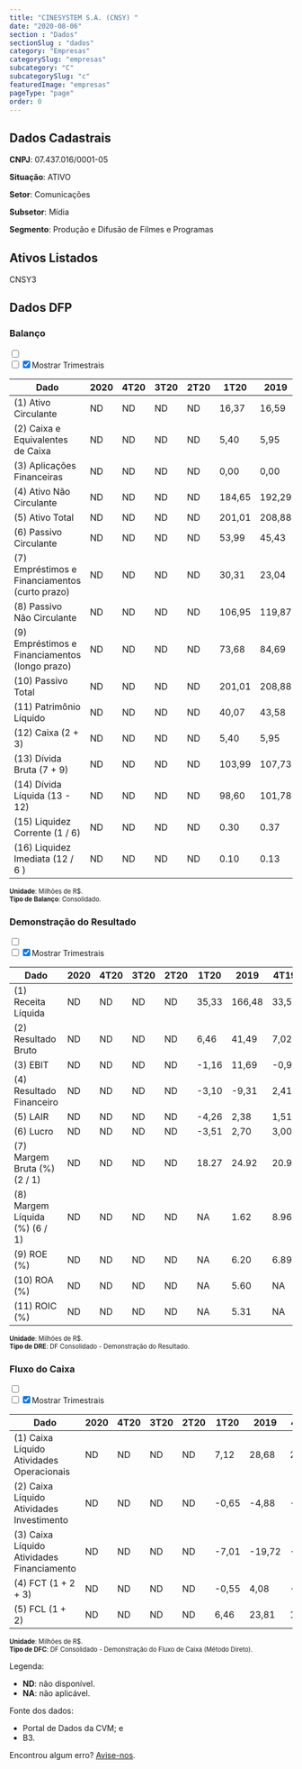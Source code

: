 ```yaml
---  
title: "CINESYSTEM S.A. (CNSY) "  
date: "2020-08-06"  
section : "Dados"  
sectionSlug : "dados"  
category: "Empresas"  
categorySlug: "empresas"  
subcategory: "C"  
subcategorySlug: "c"  
featuredImage: "empresas"  
pageType: "page"  
order: 0  
---
```



## Dados Cadastrais


**CNPJ**: 07.437.016/0001-05

**Situação**: ATIVO

**Setor**: Comunicações

**Subsetor**: Mídia

**Segmento**: Produção e Difusão de Filmes e Programas


## Ativos Listados


CNSY3 


## Dados DFP

### Balanço
  
<input type='checkbox' class='toggleCommand' id='toggleBalanco' name='toggleBalanco'>  
<div class='filter-group-balanco'>  
<div class='check_button_balanco'>  
<label for='toggleBalanco'>  
<input type='checkbox' data-filter-col='trimBalanco'><input type='checkbox' data-filter-col='trimBalanco' checked><span>Mostrar Trimestrais</span>  
</label>  
</div>  
</div>  
<div class='overflow balancoTableWrapper'>  
<table class='balancoTable'>  
<thead>  
<tr>  
<th class='dataHeader fixedLeftColumn'>Dado</th>  
<th>2020</th>  
<th class='trimHeader' data-col='trimBalanco'>4T20</th>  
<th class='trimHeader' data-col='trimBalanco'>3T20</th>  
<th class='trimHeader' data-col='trimBalanco'>2T20</th>  
<th class='trimHeader' data-col='trimBalanco'>1T20</th>  
<th>2019</th>  
<th class='trimHeader' data-col='trimBalanco'>4T19</th>  
<th class='trimHeader' data-col='trimBalanco'>3T19</th>  
<th class='trimHeader' data-col='trimBalanco'>2T19</th>  
<th class='trimHeader' data-col='trimBalanco'>1T19</th>  
<th>2018</th>  
<th class='trimHeader' data-col='trimBalanco'>4T18</th>  
<th class='trimHeader' data-col='trimBalanco'>3T18</th>  
<th class='trimHeader' data-col='trimBalanco'>2T18</th>  
<th class='trimHeader' data-col='trimBalanco'>1T18</th>  
<th>2017</th>  
<th class='trimHeader' data-col='trimBalanco'>4T17</th>  
<th class='trimHeader' data-col='trimBalanco'>3T17</th>  
<th class='trimHeader' data-col='trimBalanco'>2T17</th>  
<th class='trimHeader' data-col='trimBalanco'>1T17</th>  
<th>2016</th>  
<th class='trimHeader' data-col='trimBalanco'>4T16</th>  
<th class='trimHeader' data-col='trimBalanco'>3T16</th>  
<th class='trimHeader' data-col='trimBalanco'>2T16</th>  
<th class='trimHeader' data-col='trimBalanco'>1T16</th>  
<th>2015</th>  
<th class='trimHeader' data-col='trimBalanco'>4T15</th>  
<th class='trimHeader' data-col='trimBalanco'>3T15</th>  
<th class='trimHeader' data-col='trimBalanco'>2T15</th>  
<th class='trimHeader' data-col='trimBalanco'>1T15</th>  
<th>2014</th>  
<th class='trimHeader' data-col='trimBalanco'>4T14</th>  
<th class='trimHeader' data-col='trimBalanco'>3T14</th>  
<th class='trimHeader' data-col='trimBalanco'>2T14</th>  
<th class='trimHeader' data-col='trimBalanco'>1T14</th>  
</tr>  
</thead>  
<tbody>  
<tr class='trContaAtivo'>  
<td class='leftAlignCell rowDescription fixedLeftColumn'>(1) Ativo Circulante</td>  
<td>ND</td>  
<td data-col='trimBalanco' class='trimData'>ND</td>  
<td data-col='trimBalanco' class='trimData'>ND</td>  
<td data-col='trimBalanco' class='trimData'>ND</td>  
<td data-col='trimBalanco' class='trimData'>16,37</td>  
<td>16,59</td>  
<td data-col='trimBalanco' class='trimData'>16,59</td>  
<td data-col='trimBalanco' class='trimData'>20,84</td>  
<td data-col='trimBalanco' class='trimData'>21,22</td>  
<td data-col='trimBalanco' class='trimData'>14,05</td>  
<td>11,49</td>  
<td data-col='trimBalanco' class='trimData'>11,49</td>  
<td data-col='trimBalanco' class='trimData'>10,96</td>  
<td data-col='trimBalanco' class='trimData'>12,33</td>  
<td data-col='trimBalanco' class='trimData'>12,50</td>  
<td>11,89</td>  
<td data-col='trimBalanco' class='trimData'>11,89</td>  
<td data-col='trimBalanco' class='trimData'>9,20</td>  
<td data-col='trimBalanco' class='trimData'>13,32</td>  
<td data-col='trimBalanco' class='trimData'>11,26</td>  
<td>7,43</td>  
<td data-col='trimBalanco' class='trimData'>7,43</td>  
<td data-col='trimBalanco' class='trimData'>11,43</td>  
<td data-col='trimBalanco' class='trimData'>13,11</td>  
<td data-col='trimBalanco' class='trimData'>7,43</td>  
<td>6,55</td>  
<td data-col='trimBalanco' class='trimData'>6,55</td>  
<td data-col='trimBalanco' class='trimData'>6,55</td>  
<td data-col='trimBalanco' class='trimData'>6,55</td>  
<td data-col='trimBalanco' class='trimData'>6,55</td>  
<td>10,41</td>  
<td data-col='trimBalanco' class='trimData'>10,41</td>  
<td data-col='trimBalanco' class='trimData'>ND</td>  
<td data-col='trimBalanco' class='trimData'>ND</td>  
<td data-col='trimBalanco' class='trimData'>ND</td>  
</tr>  
<tr class='trContaAtivo'>  
<td class='leftAlignCell rowDescription fixedLeftColumn'>(2) Caixa e Equivalentes de Caixa</td>  
<td>ND</td>  
<td data-col='trimBalanco' class='trimData'>ND</td>  
<td data-col='trimBalanco' class='trimData'>ND</td>  
<td data-col='trimBalanco' class='trimData'>ND</td>  
<td data-col='trimBalanco' class='trimData'>5,40</td>  
<td>5,95</td>  
<td data-col='trimBalanco' class='trimData'>5,95</td>  
<td data-col='trimBalanco' class='trimData'>10,84</td>  
<td data-col='trimBalanco' class='trimData'>7,54</td>  
<td data-col='trimBalanco' class='trimData'>1,64</td>  
<td>1,86</td>  
<td data-col='trimBalanco' class='trimData'>1,86</td>  
<td data-col='trimBalanco' class='trimData'>2,21</td>  
<td data-col='trimBalanco' class='trimData'>2,72</td>  
<td data-col='trimBalanco' class='trimData'>3,36</td>  
<td>4,33</td>  
<td data-col='trimBalanco' class='trimData'>4,33</td>  
<td data-col='trimBalanco' class='trimData'>2,48</td>  
<td data-col='trimBalanco' class='trimData'>5,54</td>  
<td data-col='trimBalanco' class='trimData'>4,14</td>  
<td>1,88</td>  
<td data-col='trimBalanco' class='trimData'>1,88</td>  
<td data-col='trimBalanco' class='trimData'>6,17</td>  
<td data-col='trimBalanco' class='trimData'>7,58</td>  
<td data-col='trimBalanco' class='trimData'>1,88</td>  
<td>2,22</td>  
<td data-col='trimBalanco' class='trimData'>2,22</td>  
<td data-col='trimBalanco' class='trimData'>2,22</td>  
<td data-col='trimBalanco' class='trimData'>2,22</td>  
<td data-col='trimBalanco' class='trimData'>2,22</td>  
<td>7,37</td>  
<td data-col='trimBalanco' class='trimData'>7,37</td>  
<td data-col='trimBalanco' class='trimData'>ND</td>  
<td data-col='trimBalanco' class='trimData'>ND</td>  
<td data-col='trimBalanco' class='trimData'>ND</td>  
</tr>  
<tr class='trContaAtivo'>  
<td class='leftAlignCell rowDescription fixedLeftColumn'>(3) Aplicações Financeiras</td>  
<td>ND</td>  
<td data-col='trimBalanco' class='trimData'>ND</td>  
<td data-col='trimBalanco' class='trimData'>ND</td>  
<td data-col='trimBalanco' class='trimData'>ND</td>  
<td data-col='trimBalanco' class='trimData'>0,00</td>  
<td>0,00</td>  
<td data-col='trimBalanco' class='trimData'>0,00</td>  
<td data-col='trimBalanco' class='trimData'>0,00</td>  
<td data-col='trimBalanco' class='trimData'>0,00</td>  
<td data-col='trimBalanco' class='trimData'>0,00</td>  
<td>0,00</td>  
<td data-col='trimBalanco' class='trimData'>0,00</td>  
<td data-col='trimBalanco' class='trimData'>0,00</td>  
<td data-col='trimBalanco' class='trimData'>0,00</td>  
<td data-col='trimBalanco' class='trimData'>0,00</td>  
<td>0,00</td>  
<td data-col='trimBalanco' class='trimData'>0,00</td>  
<td data-col='trimBalanco' class='trimData'>0,00</td>  
<td data-col='trimBalanco' class='trimData'>0,00</td>  
<td data-col='trimBalanco' class='trimData'>0,00</td>  
<td>0,30</td>  
<td data-col='trimBalanco' class='trimData'>0,30</td>  
<td data-col='trimBalanco' class='trimData'>0,26</td>  
<td data-col='trimBalanco' class='trimData'>0,25</td>  
<td data-col='trimBalanco' class='trimData'>0,30</td>  
<td>0,24</td>  
<td data-col='trimBalanco' class='trimData'>0,24</td>  
<td data-col='trimBalanco' class='trimData'>0,24</td>  
<td data-col='trimBalanco' class='trimData'>0,24</td>  
<td data-col='trimBalanco' class='trimData'>0,24</td>  
<td>0,00</td>  
<td data-col='trimBalanco' class='trimData'>0,00</td>  
<td data-col='trimBalanco' class='trimData'>ND</td>  
<td data-col='trimBalanco' class='trimData'>ND</td>  
<td data-col='trimBalanco' class='trimData'>ND</td>  
</tr>  
<tr class='trContaAtivo'>  
<td class='leftAlignCell rowDescription fixedLeftColumn'>(4) Ativo Não Circulante</td>  
<td>ND</td>  
<td data-col='trimBalanco' class='trimData'>ND</td>  
<td data-col='trimBalanco' class='trimData'>ND</td>  
<td data-col='trimBalanco' class='trimData'>ND</td>  
<td data-col='trimBalanco' class='trimData'>184,65</td>  
<td>192,29</td>  
<td data-col='trimBalanco' class='trimData'>192,29</td>  
<td data-col='trimBalanco' class='trimData'>191,69</td>  
<td data-col='trimBalanco' class='trimData'>195,51</td>  
<td data-col='trimBalanco' class='trimData'>204,28</td>  
<td>154,13</td>  
<td data-col='trimBalanco' class='trimData'>154,13</td>  
<td data-col='trimBalanco' class='trimData'>157,77</td>  
<td data-col='trimBalanco' class='trimData'>108,29</td>  
<td data-col='trimBalanco' class='trimData'>107,54</td>  
<td>100,07</td>  
<td data-col='trimBalanco' class='trimData'>100,07</td>  
<td data-col='trimBalanco' class='trimData'>97,77</td>  
<td data-col='trimBalanco' class='trimData'>96,27</td>  
<td data-col='trimBalanco' class='trimData'>99,33</td>  
<td>98,03</td>  
<td data-col='trimBalanco' class='trimData'>98,03</td>  
<td data-col='trimBalanco' class='trimData'>90,46</td>  
<td data-col='trimBalanco' class='trimData'>89,26</td>  
<td data-col='trimBalanco' class='trimData'>98,03</td>  
<td>83,06</td>  
<td data-col='trimBalanco' class='trimData'>83,21</td>  
<td data-col='trimBalanco' class='trimData'>83,21</td>  
<td data-col='trimBalanco' class='trimData'>83,21</td>  
<td data-col='trimBalanco' class='trimData'>83,21</td>  
<td>77,43</td>  
<td data-col='trimBalanco' class='trimData'>77,43</td>  
<td data-col='trimBalanco' class='trimData'>ND</td>  
<td data-col='trimBalanco' class='trimData'>ND</td>  
<td data-col='trimBalanco' class='trimData'>ND</td>  
</tr>  
<tr class='trContaAtivo'>  
<td class='leftAlignCell rowDescription fixedLeftColumn'>(5) Ativo Total</td>  
<td>ND</td>  
<td data-col='trimBalanco' class='trimData'>ND</td>  
<td data-col='trimBalanco' class='trimData'>ND</td>  
<td data-col='trimBalanco' class='trimData'>ND</td>  
<td data-col='trimBalanco' class='trimData'>201,01</td>  
<td>208,88</td>  
<td data-col='trimBalanco' class='trimData'>208,88</td>  
<td data-col='trimBalanco' class='trimData'>212,53</td>  
<td data-col='trimBalanco' class='trimData'>216,73</td>  
<td data-col='trimBalanco' class='trimData'>218,33</td>  
<td>165,62</td>  
<td data-col='trimBalanco' class='trimData'>165,62</td>  
<td data-col='trimBalanco' class='trimData'>168,72</td>  
<td data-col='trimBalanco' class='trimData'>120,62</td>  
<td data-col='trimBalanco' class='trimData'>120,04</td>  
<td>111,96</td>  
<td data-col='trimBalanco' class='trimData'>111,96</td>  
<td data-col='trimBalanco' class='trimData'>106,96</td>  
<td data-col='trimBalanco' class='trimData'>109,58</td>  
<td data-col='trimBalanco' class='trimData'>110,60</td>  
<td>105,47</td>  
<td data-col='trimBalanco' class='trimData'>105,47</td>  
<td data-col='trimBalanco' class='trimData'>101,89</td>  
<td data-col='trimBalanco' class='trimData'>102,36</td>  
<td data-col='trimBalanco' class='trimData'>105,47</td>  
<td>89,61</td>  
<td data-col='trimBalanco' class='trimData'>89,76</td>  
<td data-col='trimBalanco' class='trimData'>89,76</td>  
<td data-col='trimBalanco' class='trimData'>89,76</td>  
<td data-col='trimBalanco' class='trimData'>89,76</td>  
<td>87,84</td>  
<td data-col='trimBalanco' class='trimData'>87,84</td>  
<td data-col='trimBalanco' class='trimData'>ND</td>  
<td data-col='trimBalanco' class='trimData'>ND</td>  
<td data-col='trimBalanco' class='trimData'>ND</td>  
</tr>  
<tr class='trContaPassivo'>  
<td class='leftAlignCell rowDescription fixedLeftColumn'>(6) Passivo Circulante</td>  
<td>ND</td>  
<td data-col='trimBalanco' class='trimData'>ND</td>  
<td data-col='trimBalanco' class='trimData'>ND</td>  
<td data-col='trimBalanco' class='trimData'>ND</td>  
<td data-col='trimBalanco' class='trimData'>53,99</td>  
<td>45,43</td>  
<td data-col='trimBalanco' class='trimData'>45,43</td>  
<td data-col='trimBalanco' class='trimData'>48,29</td>  
<td data-col='trimBalanco' class='trimData'>55,66</td>  
<td data-col='trimBalanco' class='trimData'>54,24</td>  
<td>40,33</td>  
<td data-col='trimBalanco' class='trimData'>40,33</td>  
<td data-col='trimBalanco' class='trimData'>37,55</td>  
<td data-col='trimBalanco' class='trimData'>28,61</td>  
<td data-col='trimBalanco' class='trimData'>26,95</td>  
<td>23,00</td>  
<td data-col='trimBalanco' class='trimData'>23,00</td>  
<td data-col='trimBalanco' class='trimData'>20,95</td>  
<td data-col='trimBalanco' class='trimData'>22,77</td>  
<td data-col='trimBalanco' class='trimData'>23,79</td>  
<td>23,18</td>  
<td data-col='trimBalanco' class='trimData'>23,18</td>  
<td data-col='trimBalanco' class='trimData'>16,10</td>  
<td data-col='trimBalanco' class='trimData'>16,99</td>  
<td data-col='trimBalanco' class='trimData'>23,18</td>  
<td>21,85</td>  
<td data-col='trimBalanco' class='trimData'>20,24</td>  
<td data-col='trimBalanco' class='trimData'>20,24</td>  
<td data-col='trimBalanco' class='trimData'>20,24</td>  
<td data-col='trimBalanco' class='trimData'>20,24</td>  
<td>15,86</td>  
<td data-col='trimBalanco' class='trimData'>15,86</td>  
<td data-col='trimBalanco' class='trimData'>ND</td>  
<td data-col='trimBalanco' class='trimData'>ND</td>  
<td data-col='trimBalanco' class='trimData'>ND</td>  
</tr>  
<tr class='trContaPassivo'>  
<td class='leftAlignCell rowDescription fixedLeftColumn'>(7) Empréstimos e Financiamentos (curto prazo)</td>  
<td>ND</td>  
<td data-col='trimBalanco' class='trimData'>ND</td>  
<td data-col='trimBalanco' class='trimData'>ND</td>  
<td data-col='trimBalanco' class='trimData'>ND</td>  
<td data-col='trimBalanco' class='trimData'>30,31</td>  
<td>23,04</td>  
<td data-col='trimBalanco' class='trimData'>23,04</td>  
<td data-col='trimBalanco' class='trimData'>14,67</td>  
<td data-col='trimBalanco' class='trimData'>14,47</td>  
<td data-col='trimBalanco' class='trimData'>16,50</td>  
<td>16,59</td>  
<td data-col='trimBalanco' class='trimData'>16,59</td>  
<td data-col='trimBalanco' class='trimData'>13,69</td>  
<td data-col='trimBalanco' class='trimData'>11,35</td>  
<td data-col='trimBalanco' class='trimData'>10,03</td>  
<td>6,88</td>  
<td data-col='trimBalanco' class='trimData'>6,88</td>  
<td data-col='trimBalanco' class='trimData'>4,26</td>  
<td data-col='trimBalanco' class='trimData'>4,81</td>  
<td data-col='trimBalanco' class='trimData'>4,65</td>  
<td>6,72</td>  
<td data-col='trimBalanco' class='trimData'>6,72</td>  
<td data-col='trimBalanco' class='trimData'>3,87</td>  
<td data-col='trimBalanco' class='trimData'>4,73</td>  
<td data-col='trimBalanco' class='trimData'>6,72</td>  
<td>5,37</td>  
<td data-col='trimBalanco' class='trimData'>5,84</td>  
<td data-col='trimBalanco' class='trimData'>5,84</td>  
<td data-col='trimBalanco' class='trimData'>5,84</td>  
<td data-col='trimBalanco' class='trimData'>5,84</td>  
<td>6,75</td>  
<td data-col='trimBalanco' class='trimData'>6,75</td>  
<td data-col='trimBalanco' class='trimData'>ND</td>  
<td data-col='trimBalanco' class='trimData'>ND</td>  
<td data-col='trimBalanco' class='trimData'>ND</td>  
</tr>  
<tr class='trContaPassivo'>  
<td class='leftAlignCell rowDescription fixedLeftColumn'>(8) Passivo Não Circulante</td>  
<td>ND</td>  
<td data-col='trimBalanco' class='trimData'>ND</td>  
<td data-col='trimBalanco' class='trimData'>ND</td>  
<td data-col='trimBalanco' class='trimData'>ND</td>  
<td data-col='trimBalanco' class='trimData'>106,95</td>  
<td>119,87</td>  
<td data-col='trimBalanco' class='trimData'>119,87</td>  
<td data-col='trimBalanco' class='trimData'>123,66</td>  
<td data-col='trimBalanco' class='trimData'>120,78</td>  
<td data-col='trimBalanco' class='trimData'>124,78</td>  
<td>84,41</td>  
<td data-col='trimBalanco' class='trimData'>84,41</td>  
<td data-col='trimBalanco' class='trimData'>89,88</td>  
<td data-col='trimBalanco' class='trimData'>63,05</td>  
<td data-col='trimBalanco' class='trimData'>61,59</td>  
<td>56,86</td>  
<td data-col='trimBalanco' class='trimData'>56,86</td>  
<td data-col='trimBalanco' class='trimData'>53,05</td>  
<td data-col='trimBalanco' class='trimData'>54,05</td>  
<td data-col='trimBalanco' class='trimData'>55,55</td>  
<td>52,58</td>  
<td data-col='trimBalanco' class='trimData'>52,58</td>  
<td data-col='trimBalanco' class='trimData'>53,89</td>  
<td data-col='trimBalanco' class='trimData'>54,08</td>  
<td data-col='trimBalanco' class='trimData'>52,58</td>  
<td>39,57</td>  
<td data-col='trimBalanco' class='trimData'>40,67</td>  
<td data-col='trimBalanco' class='trimData'>40,67</td>  
<td data-col='trimBalanco' class='trimData'>40,67</td>  
<td data-col='trimBalanco' class='trimData'>40,67</td>  
<td>42,74</td>  
<td data-col='trimBalanco' class='trimData'>42,74</td>  
<td data-col='trimBalanco' class='trimData'>ND</td>  
<td data-col='trimBalanco' class='trimData'>ND</td>  
<td data-col='trimBalanco' class='trimData'>ND</td>  
</tr>  
<tr class='trContaPassivo'>  
<td class='leftAlignCell rowDescription fixedLeftColumn'>(9) Empréstimos e Financiamentos (longo prazo)</td>  
<td>ND</td>  
<td data-col='trimBalanco' class='trimData'>ND</td>  
<td data-col='trimBalanco' class='trimData'>ND</td>  
<td data-col='trimBalanco' class='trimData'>ND</td>  
<td data-col='trimBalanco' class='trimData'>73,68</td>  
<td>84,69</td>  
<td data-col='trimBalanco' class='trimData'>84,69</td>  
<td data-col='trimBalanco' class='trimData'>45,97</td>  
<td data-col='trimBalanco' class='trimData'>41,13</td>  
<td data-col='trimBalanco' class='trimData'>41,68</td>  
<td>43,58</td>  
<td data-col='trimBalanco' class='trimData'>43,58</td>  
<td data-col='trimBalanco' class='trimData'>47,44</td>  
<td data-col='trimBalanco' class='trimData'>31,91</td>  
<td data-col='trimBalanco' class='trimData'>32,69</td>  
<td>29,59</td>  
<td data-col='trimBalanco' class='trimData'>29,59</td>  
<td data-col='trimBalanco' class='trimData'>27,52</td>  
<td data-col='trimBalanco' class='trimData'>27,92</td>  
<td data-col='trimBalanco' class='trimData'>28,54</td>  
<td>25,17</td>  
<td data-col='trimBalanco' class='trimData'>25,17</td>  
<td data-col='trimBalanco' class='trimData'>21,94</td>  
<td data-col='trimBalanco' class='trimData'>22,62</td>  
<td data-col='trimBalanco' class='trimData'>25,17</td>  
<td>19,55</td>  
<td data-col='trimBalanco' class='trimData'>17,97</td>  
<td data-col='trimBalanco' class='trimData'>17,97</td>  
<td data-col='trimBalanco' class='trimData'>17,97</td>  
<td data-col='trimBalanco' class='trimData'>17,97</td>  
<td>20,03</td>  
<td data-col='trimBalanco' class='trimData'>20,03</td>  
<td data-col='trimBalanco' class='trimData'>ND</td>  
<td data-col='trimBalanco' class='trimData'>ND</td>  
<td data-col='trimBalanco' class='trimData'>ND</td>  
</tr>  
<tr class='trContaPassivo'>  
<td class='leftAlignCell rowDescription fixedLeftColumn'>(10) Passivo Total</td>  
<td>ND</td>  
<td data-col='trimBalanco' class='trimData'>ND</td>  
<td data-col='trimBalanco' class='trimData'>ND</td>  
<td data-col='trimBalanco' class='trimData'>ND</td>  
<td data-col='trimBalanco' class='trimData'>201,01</td>  
<td>208,88</td>  
<td data-col='trimBalanco' class='trimData'>208,88</td>  
<td data-col='trimBalanco' class='trimData'>212,53</td>  
<td data-col='trimBalanco' class='trimData'>216,73</td>  
<td data-col='trimBalanco' class='trimData'>218,33</td>  
<td>165,62</td>  
<td data-col='trimBalanco' class='trimData'>165,62</td>  
<td data-col='trimBalanco' class='trimData'>168,72</td>  
<td data-col='trimBalanco' class='trimData'>120,62</td>  
<td data-col='trimBalanco' class='trimData'>120,04</td>  
<td>111,96</td>  
<td data-col='trimBalanco' class='trimData'>111,96</td>  
<td data-col='trimBalanco' class='trimData'>106,96</td>  
<td data-col='trimBalanco' class='trimData'>109,58</td>  
<td data-col='trimBalanco' class='trimData'>110,60</td>  
<td>105,47</td>  
<td data-col='trimBalanco' class='trimData'>105,47</td>  
<td data-col='trimBalanco' class='trimData'>101,89</td>  
<td data-col='trimBalanco' class='trimData'>102,36</td>  
<td data-col='trimBalanco' class='trimData'>105,47</td>  
<td>89,61</td>  
<td data-col='trimBalanco' class='trimData'>89,76</td>  
<td data-col='trimBalanco' class='trimData'>89,76</td>  
<td data-col='trimBalanco' class='trimData'>89,76</td>  
<td data-col='trimBalanco' class='trimData'>89,76</td>  
<td>87,84</td>  
<td data-col='trimBalanco' class='trimData'>87,84</td>  
<td data-col='trimBalanco' class='trimData'>ND</td>  
<td data-col='trimBalanco' class='trimData'>ND</td>  
<td data-col='trimBalanco' class='trimData'>ND</td>  
</tr>  
<tr class='trContaPassivo'>  
<td class='leftAlignCell rowDescription fixedLeftColumn'>(11) Patrimônio Líquido</td>  
<td>ND</td>  
<td data-col='trimBalanco' class='trimData'>ND</td>  
<td data-col='trimBalanco' class='trimData'>ND</td>  
<td data-col='trimBalanco' class='trimData'>ND</td>  
<td data-col='trimBalanco' class='trimData'>40,07</td>  
<td>43,58</td>  
<td data-col='trimBalanco' class='trimData'>43,58</td>  
<td data-col='trimBalanco' class='trimData'>40,58</td>  
<td data-col='trimBalanco' class='trimData'>40,29</td>  
<td data-col='trimBalanco' class='trimData'>39,31</td>  
<td>40,88</td>  
<td data-col='trimBalanco' class='trimData'>40,88</td>  
<td data-col='trimBalanco' class='trimData'>41,30</td>  
<td data-col='trimBalanco' class='trimData'>28,96</td>  
<td data-col='trimBalanco' class='trimData'>31,49</td>  
<td>32,10</td>  
<td data-col='trimBalanco' class='trimData'>32,10</td>  
<td data-col='trimBalanco' class='trimData'>32,97</td>  
<td data-col='trimBalanco' class='trimData'>32,77</td>  
<td data-col='trimBalanco' class='trimData'>31,25</td>  
<td>29,70</td>  
<td data-col='trimBalanco' class='trimData'>29,70</td>  
<td data-col='trimBalanco' class='trimData'>31,90</td>  
<td data-col='trimBalanco' class='trimData'>31,29</td>  
<td data-col='trimBalanco' class='trimData'>29,70</td>  
<td>28,18</td>  
<td data-col='trimBalanco' class='trimData'>28,84</td>  
<td data-col='trimBalanco' class='trimData'>28,84</td>  
<td data-col='trimBalanco' class='trimData'>28,84</td>  
<td data-col='trimBalanco' class='trimData'>28,84</td>  
<td>29,25</td>  
<td data-col='trimBalanco' class='trimData'>29,25</td>  
<td data-col='trimBalanco' class='trimData'>ND</td>  
<td data-col='trimBalanco' class='trimData'>ND</td>  
<td data-col='trimBalanco' class='trimData'>ND</td>  
</tr>  
<tr>  
<td class='leftAlignCell rowDescription fixedLeftColumn'>(12) Caixa (2 + 3)</td>  
<td>ND</td>  
<td data-col='trimBalanco' class='trimData'>ND</td>  
<td data-col='trimBalanco' class='trimData'>ND</td>  
<td data-col='trimBalanco' class='trimData'>ND</td>  
<td class='positiveNumber trimData' data-col='trimBalanco'>5,40</td>  
<td class='positiveNumber'>5,95</td>  
<td class='positiveNumber trimData' data-col='trimBalanco'>5,95</td>  
<td class='positiveNumber trimData' data-col='trimBalanco'>10,84</td>  
<td class='positiveNumber trimData' data-col='trimBalanco'>7,54</td>  
<td class='positiveNumber trimData' data-col='trimBalanco'>1,64</td>  
<td class='positiveNumber'>1,86</td>  
<td class='positiveNumber trimData' data-col='trimBalanco'>1,86</td>  
<td class='positiveNumber trimData' data-col='trimBalanco'>2,21</td>  
<td class='positiveNumber trimData' data-col='trimBalanco'>2,72</td>  
<td class='positiveNumber trimData' data-col='trimBalanco'>3,36</td>  
<td class='positiveNumber'>4,33</td>  
<td class='positiveNumber trimData' data-col='trimBalanco'>4,33</td>  
<td class='positiveNumber trimData' data-col='trimBalanco'>2,48</td>  
<td class='positiveNumber trimData' data-col='trimBalanco'>5,54</td>  
<td class='positiveNumber trimData' data-col='trimBalanco'>4,14</td>  
<td class='positiveNumber'>2,18</td>  
<td class='positiveNumber trimData' data-col='trimBalanco'>1,88</td>  
<td class='positiveNumber trimData' data-col='trimBalanco'>6,17</td>  
<td class='positiveNumber trimData' data-col='trimBalanco'>7,58</td>  
<td class='positiveNumber trimData' data-col='trimBalanco'>1,88</td>  
<td class='positiveNumber'>2,46</td>  
<td class='positiveNumber trimData' data-col='trimBalanco'>2,22</td>  
<td class='positiveNumber trimData' data-col='trimBalanco'>2,22</td>  
<td class='positiveNumber trimData' data-col='trimBalanco'>2,22</td>  
<td class='positiveNumber trimData' data-col='trimBalanco'>2,22</td>  
<td class='positiveNumber'>7,37</td>  
<td class='positiveNumber trimData' data-col='trimBalanco'>7,37</td>  
<td data-col='trimBalanco' class='trimData'>ND</td>  
<td data-col='trimBalanco' class='trimData'>ND</td>  
<td data-col='trimBalanco' class='trimData'>ND</td>  
</tr>  
<tr class='trDividaBruta'>  
<td class='leftAlignCell rowDescription fixedLeftColumn'>(13) Dívida Bruta (7 + 9)</td>  
<td>ND</td>  
<td data-col='trimBalanco' class='trimData'>ND</td>  
<td data-col='trimBalanco' class='trimData'>ND</td>  
<td data-col='trimBalanco' class='trimData'>ND</td>  
<td class='negativeNumber trimData' data-col='trimBalanco'>103,99</td>  
<td class='negativeNumber'>107,73</td>  
<td class='negativeNumber trimData' data-col='trimBalanco'>107,73</td>  
<td class='negativeNumber trimData' data-col='trimBalanco'>60,64</td>  
<td class='negativeNumber trimData' data-col='trimBalanco'>55,60</td>  
<td class='negativeNumber trimData' data-col='trimBalanco'>58,18</td>  
<td class='negativeNumber'>60,17</td>  
<td class='negativeNumber trimData' data-col='trimBalanco'>60,17</td>  
<td class='negativeNumber trimData' data-col='trimBalanco'>61,13</td>  
<td class='negativeNumber trimData' data-col='trimBalanco'>43,25</td>  
<td class='negativeNumber trimData' data-col='trimBalanco'>42,72</td>  
<td class='negativeNumber'>36,46</td>  
<td class='negativeNumber trimData' data-col='trimBalanco'>36,46</td>  
<td class='negativeNumber trimData' data-col='trimBalanco'>31,78</td>  
<td class='negativeNumber trimData' data-col='trimBalanco'>32,73</td>  
<td class='negativeNumber trimData' data-col='trimBalanco'>33,19</td>  
<td class='negativeNumber'>31,90</td>  
<td class='negativeNumber trimData' data-col='trimBalanco'>31,90</td>  
<td class='negativeNumber trimData' data-col='trimBalanco'>25,80</td>  
<td class='negativeNumber trimData' data-col='trimBalanco'>27,35</td>  
<td class='negativeNumber trimData' data-col='trimBalanco'>31,90</td>  
<td class='negativeNumber'>24,92</td>  
<td class='negativeNumber trimData' data-col='trimBalanco'>23,81</td>  
<td class='negativeNumber trimData' data-col='trimBalanco'>23,81</td>  
<td class='negativeNumber trimData' data-col='trimBalanco'>23,81</td>  
<td class='negativeNumber trimData' data-col='trimBalanco'>23,81</td>  
<td class='negativeNumber'>26,78</td>  
<td class='negativeNumber trimData' data-col='trimBalanco'>26,78</td>  
<td data-col='trimBalanco' class='trimData'>ND</td>  
<td data-col='trimBalanco' class='trimData'>ND</td>  
<td data-col='trimBalanco' class='trimData'>ND</td>  
</tr>  
<tr>  
<td class='leftAlignCell rowDescription fixedLeftColumn'>(14) Dívida Líquida  (13 - 12)</td>  
<td>ND</td>  
<td data-col='trimBalanco' class='trimData'>ND</td>  
<td data-col='trimBalanco' class='trimData'>ND</td>  
<td data-col='trimBalanco' class='trimData'>ND</td>  
<td class='negativeNumber trimData' data-col='trimBalanco'>98,60</td>  
<td class='negativeNumber'>101,78</td>  
<td class='negativeNumber trimData' data-col='trimBalanco'>101,78</td>  
<td class='negativeNumber trimData' data-col='trimBalanco'>49,80</td>  
<td class='negativeNumber trimData' data-col='trimBalanco'>48,05</td>  
<td class='negativeNumber trimData' data-col='trimBalanco'>56,54</td>  
<td class='negativeNumber'>58,31</td>  
<td class='negativeNumber trimData' data-col='trimBalanco'>58,31</td>  
<td class='negativeNumber trimData' data-col='trimBalanco'>58,91</td>  
<td class='negativeNumber trimData' data-col='trimBalanco'>40,53</td>  
<td class='negativeNumber trimData' data-col='trimBalanco'>39,36</td>  
<td class='negativeNumber'>32,14</td>  
<td class='negativeNumber trimData' data-col='trimBalanco'>32,14</td>  
<td class='negativeNumber trimData' data-col='trimBalanco'>29,30</td>  
<td class='negativeNumber trimData' data-col='trimBalanco'>27,20</td>  
<td class='negativeNumber trimData' data-col='trimBalanco'>29,05</td>  
<td class='negativeNumber'>29,72</td>  
<td class='negativeNumber trimData' data-col='trimBalanco'>30,02</td>  
<td class='negativeNumber trimData' data-col='trimBalanco'>19,64</td>  
<td class='negativeNumber trimData' data-col='trimBalanco'>19,77</td>  
<td class='negativeNumber trimData' data-col='trimBalanco'>30,02</td>  
<td class='negativeNumber'>22,45</td>  
<td class='negativeNumber trimData' data-col='trimBalanco'>21,59</td>  
<td class='negativeNumber trimData' data-col='trimBalanco'>21,59</td>  
<td class='negativeNumber trimData' data-col='trimBalanco'>21,59</td>  
<td class='negativeNumber trimData' data-col='trimBalanco'>21,59</td>  
<td class='negativeNumber'>19,41</td>  
<td class='negativeNumber trimData' data-col='trimBalanco'>19,41</td>  
<td data-col='trimBalanco' class='trimData'>ND</td>  
<td data-col='trimBalanco' class='trimData'>ND</td>  
<td data-col='trimBalanco' class='trimData'>ND</td>  
</tr>  
<tr>  
<td class='leftAlignCell rowDescription fixedLeftColumn'>(15) Liquidez Corrente (1 / 6)</td>  
<td>ND</td>  
<td data-col='trimBalanco' class='trimData'>ND</td>  
<td data-col='trimBalanco' class='trimData'>ND</td>  
<td data-col='trimBalanco' class='trimData'>ND</td>  
<td data-col='trimBalanco' class='trimData'>0.30</td>  
<td>0.37</td>  
<td data-col='trimBalanco' class='trimData'>0.37</td>  
<td data-col='trimBalanco' class='trimData'>0.43</td>  
<td data-col='trimBalanco' class='trimData'>0.38</td>  
<td data-col='trimBalanco' class='trimData'>0.26</td>  
<td>0.29</td>  
<td data-col='trimBalanco' class='trimData'>0.29</td>  
<td data-col='trimBalanco' class='trimData'>0.29</td>  
<td data-col='trimBalanco' class='trimData'>0.43</td>  
<td data-col='trimBalanco' class='trimData'>0.46</td>  
<td>0.52</td>  
<td data-col='trimBalanco' class='trimData'>0.52</td>  
<td data-col='trimBalanco' class='trimData'>0.44</td>  
<td data-col='trimBalanco' class='trimData'>0.59</td>  
<td data-col='trimBalanco' class='trimData'>0.47</td>  
<td>0.32</td>  
<td data-col='trimBalanco' class='trimData'>0.32</td>  
<td data-col='trimBalanco' class='trimData'>0.71</td>  
<td data-col='trimBalanco' class='trimData'>0.77</td>  
<td data-col='trimBalanco' class='trimData'>0.32</td>  
<td>0.30</td>  
<td data-col='trimBalanco' class='trimData'>0.32</td>  
<td data-col='trimBalanco' class='trimData'>0.32</td>  
<td data-col='trimBalanco' class='trimData'>0.32</td>  
<td data-col='trimBalanco' class='trimData'>0.32</td>  
<td>0.66</td>  
<td data-col='trimBalanco' class='trimData'>0.66</td>  
<td data-col='trimBalanco' class='trimData'>ND</td>  
<td data-col='trimBalanco' class='trimData'>ND</td>  
<td data-col='trimBalanco' class='trimData'>ND</td>  
</tr>  
<tr>  
<td class='leftAlignCell rowDescription fixedLeftColumn'>(16) Liquidez Imediata  (12 / 6 )</td>  
<td>ND</td>  
<td data-col='trimBalanco' class='trimData'>ND</td>  
<td data-col='trimBalanco' class='trimData'>ND</td>  
<td data-col='trimBalanco' class='trimData'>ND</td>  
<td data-col='trimBalanco' class='trimData'>0.10</td>  
<td>0.13</td>  
<td data-col='trimBalanco' class='trimData'>0.13</td>  
<td data-col='trimBalanco' class='trimData'>0.22</td>  
<td data-col='trimBalanco' class='trimData'>0.14</td>  
<td data-col='trimBalanco' class='trimData'>0.03</td>  
<td>0.05</td>  
<td data-col='trimBalanco' class='trimData'>0.05</td>  
<td data-col='trimBalanco' class='trimData'>0.06</td>  
<td data-col='trimBalanco' class='trimData'>0.10</td>  
<td data-col='trimBalanco' class='trimData'>0.12</td>  
<td>0.19</td>  
<td data-col='trimBalanco' class='trimData'>0.19</td>  
<td data-col='trimBalanco' class='trimData'>0.12</td>  
<td data-col='trimBalanco' class='trimData'>0.24</td>  
<td data-col='trimBalanco' class='trimData'>0.17</td>  
<td>0.09</td>  
<td data-col='trimBalanco' class='trimData'>0.08</td>  
<td data-col='trimBalanco' class='trimData'>0.38</td>  
<td data-col='trimBalanco' class='trimData'>0.45</td>  
<td data-col='trimBalanco' class='trimData'>0.08</td>  
<td>0.11</td>  
<td data-col='trimBalanco' class='trimData'>0.11</td>  
<td data-col='trimBalanco' class='trimData'>0.11</td>  
<td data-col='trimBalanco' class='trimData'>0.11</td>  
<td data-col='trimBalanco' class='trimData'>0.11</td>  
<td>0.47</td>  
<td data-col='trimBalanco' class='trimData'>0.47</td>  
<td data-col='trimBalanco' class='trimData'>ND</td>  
<td data-col='trimBalanco' class='trimData'>ND</td>  
<td data-col='trimBalanco' class='trimData'>ND</td>  
</tr>  
</tbody>  
</table>  
</div>  
<p style='font-size:0.7rem; margin:0px;'><strong>Unidade</strong>: Milhões de R$.</p>  
<p style='font-size:0.7rem; margin:0px;'><strong>Tipo de Balanço</strong>: Consolidado.</p>


### Demonstração do Resultado
  
<input type='checkbox' class='toggleCommand' id='toggleDRE' name='toggleDRE'>  
<div class='filter-group-dre'>  
<div class='check_button_dre'>  
<label for='toggleDRE'>  
<input type='checkbox' data-filter-col='trimDRE'><input type='checkbox' data-filter-col='trimDRE' checked><span>Mostrar Trimestrais</span>  
</label>  
</div>  
</div>  
<div class='overflow balancoTableWrapper'>  
<table class='balancoTable'>  
<thead>  
<tr>  
<th class='dataHeader fixedLeftColumn'>Dado</th>  
<th>2020</th>  
<th class='trimHeader' data-col='trimDRE'>4T20</th>  
<th class='trimHeader' data-col='trimDRE'>3T20</th>  
<th class='trimHeader' data-col='trimDRE'>2T20</th>  
<th class='trimHeader' data-col='trimDRE'>1T20</th>  
<th>2019</th>  
<th class='trimHeader' data-col='trimDRE'>4T19</th>  
<th class='trimHeader' data-col='trimDRE'>3T19</th>  
<th class='trimHeader' data-col='trimDRE'>2T19</th>  
<th class='trimHeader' data-col='trimDRE'>1T19</th>  
<th>2018</th>  
<th class='trimHeader' data-col='trimDRE'>4T18</th>  
<th class='trimHeader' data-col='trimDRE'>3T18</th>  
<th class='trimHeader' data-col='trimDRE'>2T18</th>  
<th class='trimHeader' data-col='trimDRE'>1T18</th>  
<th>2017</th>  
<th class='trimHeader' data-col='trimDRE'>4T17</th>  
<th class='trimHeader' data-col='trimDRE'>3T17</th>  
<th class='trimHeader' data-col='trimDRE'>2T17</th>  
<th class='trimHeader' data-col='trimDRE'>1T17</th>  
<th>2016</th>  
<th class='trimHeader' data-col='trimDRE'>4T16</th>  
<th class='trimHeader' data-col='trimDRE'>3T16</th>  
<th class='trimHeader' data-col='trimDRE'>2T16</th>  
<th class='trimHeader' data-col='trimDRE'>1T16</th>  
<th>2015</th>  
<th class='trimHeader' data-col='trimDRE'>4T15</th>  
<th class='trimHeader' data-col='trimDRE'>3T15</th>  
<th class='trimHeader' data-col='trimDRE'>2T15</th>  
<th class='trimHeader' data-col='trimDRE'>1T15</th>  
<th>2014</th>  
<th class='trimHeader' data-col='trimDRE'>4T14</th>  
<th class='trimHeader' data-col='trimDRE'>3T14</th>  
<th class='trimHeader' data-col='trimDRE'>2T14</th>  
<th class='trimHeader' data-col='trimDRE'>1T14</th>  
</tr>  
</thead>  
<tbody>  
<tr class='trDRE'>  
<td class='leftAlignCell rowDescription fixedLeftColumn'>(1) Receita Líquida</td>  
<td>ND</td>  
<td data-col='trimDRE' class='trimData'>ND</td>  
<td data-col='trimDRE' class='trimData'>ND</td>  
<td data-col='trimDRE' class='trimData'>ND</td>  
<td data-col='trimDRE' class='trimData' >35,33</td>  
<td>166,48</td>  
<td data-col='trimDRE' class='trimData' >33,50</td>  
<td data-col='trimDRE' class='trimData' >44,33</td>  
<td data-col='trimDRE' class='trimData' >49,16</td>  
<td data-col='trimDRE' class='trimData' >39,49</td>  
<td>114,36</td>  
<td data-col='trimDRE' class='trimData' >31,48</td>  
<td data-col='trimDRE' class='trimData' >31,11</td>  
<td data-col='trimDRE' class='trimData' >26,14</td>  
<td data-col='trimDRE' class='trimData' >25,63</td>  
<td>105,72</td>  
<td data-col='trimDRE' class='trimData' >22,68</td>  
<td data-col='trimDRE' class='trimData' >25,55</td>  
<td data-col='trimDRE' class='trimData' >27,97</td>  
<td data-col='trimDRE' class='trimData' >29,52</td>  
<td>94,37</td>  
<td data-col='trimDRE' class='trimData' >19,57</td>  
<td data-col='trimDRE' class='trimData' >25,52</td>  
<td data-col='trimDRE' class='trimData' >23,72</td>  
<td data-col='trimDRE' class='trimData' >25,57</td>  
<td>83,24</td>  
<td data-col='trimDRE' class='trimData' >83,24</td>  
<td data-col='trimDRE' class='trimData'>ND</td>  
<td data-col='trimDRE' class='trimData'>ND</td>  
<td data-col='trimDRE' class='trimData'>ND</td>  
<td>69,08</td>  
<td data-col='trimDRE' class='trimData' >69,08</td>  
<td data-col='trimDRE' class='trimData'>ND</td>  
<td data-col='trimDRE' class='trimData'>ND</td>  
<td data-col='trimDRE' class='trimData'>ND</td>  
</tr>  
<tr class='trDRE'>  
<td class='leftAlignCell rowDescription fixedLeftColumn'>(2) Resultado Bruto</td>  
<td>ND</td>  
<td data-col='trimDRE' class='trimData'>ND</td>  
<td data-col='trimDRE' class='trimData'>ND</td>  
<td data-col='trimDRE' class='trimData'>ND</td>  
<td data-col='trimDRE' class='trimData positiveNumberGreen' >6,46</td>  
<td class='positiveNumberGreen'>41,49</td>  
<td data-col='trimDRE' class='trimData positiveNumberGreen' >7,02</td>  
<td data-col='trimDRE' class='trimData positiveNumberGreen' >11,85</td>  
<td data-col='trimDRE' class='trimData positiveNumberGreen' >13,13</td>  
<td data-col='trimDRE' class='trimData positiveNumberGreen' >9,48</td>  
<td class='positiveNumberGreen'>21,98</td>  
<td data-col='trimDRE' class='trimData positiveNumberGreen' >4,61</td>  
<td data-col='trimDRE' class='trimData positiveNumberGreen' >5,84</td>  
<td data-col='trimDRE' class='trimData positiveNumberGreen' >5,51</td>  
<td data-col='trimDRE' class='trimData positiveNumberGreen' >6,03</td>  
<td class='positiveNumberGreen'>26,04</td>  
<td data-col='trimDRE' class='trimData positiveNumberGreen' >4,70</td>  
<td data-col='trimDRE' class='trimData positiveNumberGreen' >6,14</td>  
<td data-col='trimDRE' class='trimData positiveNumberGreen' >7,20</td>  
<td data-col='trimDRE' class='trimData positiveNumberGreen' >8,00</td>  
<td class='positiveNumberGreen'>22,28</td>  
<td data-col='trimDRE' class='trimData positiveNumberGreen' >4,16</td>  
<td data-col='trimDRE' class='trimData positiveNumberGreen' >6,42</td>  
<td data-col='trimDRE' class='trimData positiveNumberGreen' >5,25</td>  
<td data-col='trimDRE' class='trimData positiveNumberGreen' >6,45</td>  
<td class='positiveNumberGreen'>18,91</td>  
<td data-col='trimDRE' class='trimData positiveNumberGreen' >18,91</td>  
<td data-col='trimDRE' class='trimData'>ND</td>  
<td data-col='trimDRE' class='trimData'>ND</td>  
<td data-col='trimDRE' class='trimData'>ND</td>  
<td class='positiveNumberGreen'>16,93</td>  
<td data-col='trimDRE' class='trimData positiveNumberGreen' >16,93</td>  
<td data-col='trimDRE' class='trimData'>ND</td>  
<td data-col='trimDRE' class='trimData'>ND</td>  
<td data-col='trimDRE' class='trimData'>ND</td>  
</tr>  
<tr class='trDRE'>  
<td class='leftAlignCell rowDescription fixedLeftColumn'>(3) EBIT</td>  
<td>ND</td>  
<td data-col='trimDRE' class='trimData'>ND</td>  
<td data-col='trimDRE' class='trimData'>ND</td>  
<td data-col='trimDRE' class='trimData'>ND</td>  
<td data-col='trimDRE' class='trimData negativeNumber' >-1,16</td>  
<td class='positiveNumberGreen'>11,69</td>  
<td data-col='trimDRE' class='trimData negativeNumber' >-0,90</td>  
<td data-col='trimDRE' class='trimData positiveNumberGreen' >4,61</td>  
<td data-col='trimDRE' class='trimData positiveNumberGreen' >5,59</td>  
<td data-col='trimDRE' class='trimData positiveNumberGreen' >2,38</td>  
<td class='negativeNumber'>-0,24</td>  
<td data-col='trimDRE' class='trimData negativeNumber' >-1,62</td>  
<td data-col='trimDRE' class='trimData positiveNumberGreen' >0,66</td>  
<td data-col='trimDRE' class='trimData positiveNumberGreen' >0,02</td>  
<td data-col='trimDRE' class='trimData positiveNumberGreen' >0,70</td>  
<td class='positiveNumberGreen'>6,92</td>  
<td data-col='trimDRE' class='trimData negativeNumber' >-0,09</td>  
<td data-col='trimDRE' class='trimData positiveNumberGreen' >1,19</td>  
<td data-col='trimDRE' class='trimData positiveNumberGreen' >2,83</td>  
<td data-col='trimDRE' class='trimData positiveNumberGreen' >2,99</td>  
<td class='positiveNumberGreen'>4,53</td>  
<td data-col='trimDRE' class='trimData negativeNumber' >-1,60</td>  
<td data-col='trimDRE' class='trimData positiveNumberGreen' >2,13</td>  
<td data-col='trimDRE' class='trimData positiveNumberGreen' >1,17</td>  
<td data-col='trimDRE' class='trimData positiveNumberGreen' >2,83</td>  
<td class='positiveNumberGreen'>4,11</td>  
<td data-col='trimDRE' class='trimData positiveNumberGreen' >4,11</td>  
<td data-col='trimDRE' class='trimData'>ND</td>  
<td data-col='trimDRE' class='trimData'>ND</td>  
<td data-col='trimDRE' class='trimData'>ND</td>  
<td class='positiveNumberGreen'>0,29</td>  
<td data-col='trimDRE' class='trimData positiveNumberGreen' >0,29</td>  
<td data-col='trimDRE' class='trimData'>ND</td>  
<td data-col='trimDRE' class='trimData'>ND</td>  
<td data-col='trimDRE' class='trimData'>ND</td>  
</tr>  
<tr class='trDRE'>  
<td class='leftAlignCell rowDescription fixedLeftColumn'>(4) Resultado Financeiro</td>  
<td>ND</td>  
<td data-col='trimDRE' class='trimData'>ND</td>  
<td data-col='trimDRE' class='trimData'>ND</td>  
<td data-col='trimDRE' class='trimData'>ND</td>  
<td data-col='trimDRE' class='trimData negativeNumber' >-3,10</td>  
<td class='negativeNumber'>-9,31</td>  
<td data-col='trimDRE' class='trimData positiveNumberGreen' >2,41</td>  
<td data-col='trimDRE' class='trimData negativeNumber' >-3,69</td>  
<td data-col='trimDRE' class='trimData negativeNumber' >-4,01</td>  
<td data-col='trimDRE' class='trimData negativeNumber' >-4,01</td>  
<td class='negativeNumber'>-4,19</td>  
<td data-col='trimDRE' class='trimData positiveNumberGreen' >1,23</td>  
<td data-col='trimDRE' class='trimData negativeNumber' >-2,62</td>  
<td data-col='trimDRE' class='trimData negativeNumber' >-1,61</td>  
<td data-col='trimDRE' class='trimData negativeNumber' >-1,18</td>  
<td class='negativeNumber'>-3,38</td>  
<td data-col='trimDRE' class='trimData negativeNumber' >-0,73</td>  
<td data-col='trimDRE' class='trimData negativeNumber' >-0,95</td>  
<td data-col='trimDRE' class='trimData negativeNumber' >-0,86</td>  
<td data-col='trimDRE' class='trimData negativeNumber' >-0,83</td>  
<td class='negativeNumber'>-2,80</td>  
<td data-col='trimDRE' class='trimData positiveNumberGreen' >0,12</td>  
<td data-col='trimDRE' class='trimData negativeNumber' >-0,83</td>  
<td data-col='trimDRE' class='trimData negativeNumber' >-0,63</td>  
<td data-col='trimDRE' class='trimData negativeNumber' >-1,46</td>  
<td class='negativeNumber'>-3,55</td>  
<td data-col='trimDRE' class='trimData negativeNumber' >-3,55</td>  
<td data-col='trimDRE' class='trimData'>ND</td>  
<td data-col='trimDRE' class='trimData'>ND</td>  
<td data-col='trimDRE' class='trimData'>ND</td>  
<td class='negativeNumber'>-1,79</td>  
<td data-col='trimDRE' class='trimData negativeNumber' >-1,79</td>  
<td data-col='trimDRE' class='trimData'>ND</td>  
<td data-col='trimDRE' class='trimData'>ND</td>  
<td data-col='trimDRE' class='trimData'>ND</td>  
</tr>  
<tr class='trDRE'>  
<td class='leftAlignCell rowDescription fixedLeftColumn'>(5) LAIR</td>  
<td>ND</td>  
<td data-col='trimDRE' class='trimData'>ND</td>  
<td data-col='trimDRE' class='trimData'>ND</td>  
<td data-col='trimDRE' class='trimData'>ND</td>  
<td data-col='trimDRE' class='trimData negativeNumber' >-4,26</td>  
<td class='positiveNumberGreen'>2,38</td>  
<td data-col='trimDRE' class='trimData positiveNumberGreen' >1,51</td>  
<td data-col='trimDRE' class='trimData positiveNumberGreen' >0,92</td>  
<td data-col='trimDRE' class='trimData positiveNumberGreen' >1,57</td>  
<td data-col='trimDRE' class='trimData negativeNumber' >-1,63</td>  
<td class='negativeNumber'>-4,43</td>  
<td data-col='trimDRE' class='trimData negativeNumber' >-0,40</td>  
<td data-col='trimDRE' class='trimData negativeNumber' >-1,96</td>  
<td data-col='trimDRE' class='trimData negativeNumber' >-1,59</td>  
<td data-col='trimDRE' class='trimData negativeNumber' >-0,47</td>  
<td class='positiveNumberGreen'>3,54</td>  
<td data-col='trimDRE' class='trimData negativeNumber' >-0,83</td>  
<td data-col='trimDRE' class='trimData positiveNumberGreen' >0,23</td>  
<td data-col='trimDRE' class='trimData positiveNumberGreen' >1,97</td>  
<td data-col='trimDRE' class='trimData positiveNumberGreen' >2,16</td>  
<td class='positiveNumberGreen'>1,73</td>  
<td data-col='trimDRE' class='trimData negativeNumber' >-1,48</td>  
<td data-col='trimDRE' class='trimData positiveNumberGreen' >1,30</td>  
<td data-col='trimDRE' class='trimData positiveNumberGreen' >0,53</td>  
<td data-col='trimDRE' class='trimData positiveNumberGreen' >1,37</td>  
<td class='positiveNumberGreen'>0,56</td>  
<td data-col='trimDRE' class='trimData positiveNumberGreen' >0,56</td>  
<td data-col='trimDRE' class='trimData'>ND</td>  
<td data-col='trimDRE' class='trimData'>ND</td>  
<td data-col='trimDRE' class='trimData'>ND</td>  
<td class='negativeNumber'>-1,50</td>  
<td data-col='trimDRE' class='trimData negativeNumber' >-1,50</td>  
<td data-col='trimDRE' class='trimData'>ND</td>  
<td data-col='trimDRE' class='trimData'>ND</td>  
<td data-col='trimDRE' class='trimData'>ND</td>  
</tr>  
<tr class='trDRE'>  
<td class='leftAlignCell rowDescription fixedLeftColumn'>(6) Lucro</td>  
<td>ND</td>  
<td data-col='trimDRE' class='trimData'>ND</td>  
<td data-col='trimDRE' class='trimData'>ND</td>  
<td data-col='trimDRE' class='trimData'>ND</td>  
<td data-col='trimDRE' class='trimData negativeNumber' >-3,51</td>  
<td class='positiveNumberGreen'>2,70</td>  
<td data-col='trimDRE' class='trimData positiveNumberGreen' >3,00</td>  
<td data-col='trimDRE' class='trimData positiveNumberGreen' >0,29</td>  
<td data-col='trimDRE' class='trimData positiveNumberGreen' >0,98</td>  
<td data-col='trimDRE' class='trimData negativeNumber' >-1,58</td>  
<td class='negativeNumber'>-5,71</td>  
<td data-col='trimDRE' class='trimData negativeNumber' >-0,42</td>  
<td data-col='trimDRE' class='trimData negativeNumber' >-2,15</td>  
<td data-col='trimDRE' class='trimData negativeNumber' >-2,54</td>  
<td data-col='trimDRE' class='trimData negativeNumber' >-0,60</td>  
<td class='positiveNumberGreen'>2,40</td>  
<td data-col='trimDRE' class='trimData negativeNumber' >-0,87</td>  
<td data-col='trimDRE' class='trimData positiveNumberGreen' >0,20</td>  
<td data-col='trimDRE' class='trimData positiveNumberGreen' >1,52</td>  
<td data-col='trimDRE' class='trimData positiveNumberGreen' >1,55</td>  
<td class='positiveNumberGreen'>1,52</td>  
<td data-col='trimDRE' class='trimData negativeNumber' >-1,26</td>  
<td data-col='trimDRE' class='trimData positiveNumberGreen' >0,57</td>  
<td data-col='trimDRE' class='trimData positiveNumberGreen' >0,50</td>  
<td data-col='trimDRE' class='trimData positiveNumberGreen' >1,71</td>  
<td class='negativeNumber'>-0,69</td>  
<td data-col='trimDRE' class='trimData negativeNumber' >-0,69</td>  
<td data-col='trimDRE' class='trimData'>ND</td>  
<td data-col='trimDRE' class='trimData'>ND</td>  
<td data-col='trimDRE' class='trimData'>ND</td>  
<td class='negativeNumber'>-2,57</td>  
<td data-col='trimDRE' class='trimData negativeNumber' >-2,57</td>  
<td data-col='trimDRE' class='trimData'>ND</td>  
<td data-col='trimDRE' class='trimData'>ND</td>  
<td data-col='trimDRE' class='trimData'>ND</td>  
</tr>  
<tr class='trDREMargem'>  
<td class='leftAlignCell rowDescription fixedLeftColumn'>(7) Margem Bruta (%) (2 / 1)</td>  
<td>ND</td>  
<td data-col='trimDRE' class='trimData'>ND</td>  
<td data-col='trimDRE' class='trimData'>ND</td>  
<td data-col='trimDRE' class='trimData'>ND</td>  
<td data-col='trimDRE' class='trimData'>18.27</td>  
<td>24.92</td>  
<td data-col='trimDRE' class='trimData'>20.96</td>  
<td data-col='trimDRE' class='trimData'>26.74</td>  
<td data-col='trimDRE' class='trimData'>26.72</td>  
<td data-col='trimDRE' class='trimData'>24.01</td>  
<td>19.22</td>  
<td data-col='trimDRE' class='trimData'>14.64</td>  
<td data-col='trimDRE' class='trimData'>18.77</td>  
<td data-col='trimDRE' class='trimData'>21.06</td>  
<td data-col='trimDRE' class='trimData'>23.52</td>  
<td>24.63</td>  
<td data-col='trimDRE' class='trimData'>20.74</td>  
<td data-col='trimDRE' class='trimData'>24.02</td>  
<td data-col='trimDRE' class='trimData'>25.74</td>  
<td data-col='trimDRE' class='trimData'>27.10</td>  
<td>23.60</td>  
<td data-col='trimDRE' class='trimData'>21.24</td>  
<td data-col='trimDRE' class='trimData'>25.18</td>  
<td data-col='trimDRE' class='trimData'>22.12</td>  
<td data-col='trimDRE' class='trimData'>25.22</td>  
<td>22.72</td>  
<td data-col='trimDRE' class='trimData'>22.72</td>  
<td data-col='trimDRE' class='trimData'>ND</td>  
<td data-col='trimDRE' class='trimData'>ND</td>  
<td data-col='trimDRE' class='trimData'>ND</td>  
<td>24.52</td>  
<td data-col='trimDRE' class='trimData'>24.52</td>  
<td data-col='trimDRE' class='trimData'>ND</td>  
<td data-col='trimDRE' class='trimData'>ND</td>  
<td data-col='trimDRE' class='trimData'>ND</td>  
</tr>  
<tr class='trDREMargem'>  
<td class='leftAlignCell rowDescription fixedLeftColumn'>(8) Margem Líquida (%) (6 / 1)</td>  
<td>ND</td>  
<td data-col='trimDRE' class='trimData'>ND</td>  
<td data-col='trimDRE' class='trimData'>ND</td>  
<td data-col='trimDRE' class='trimData'>ND</td>  
<td data-col='trimDRE' class='trimData'>NA</td>  
<td>1.62</td>  
<td data-col='trimDRE' class='trimData'>8.96</td>  
<td data-col='trimDRE' class='trimData'>0.66</td>  
<td data-col='trimDRE' class='trimData'>2.00</td>  
<td data-col='trimDRE' class='trimData'>NA</td>  
<td>NA</td>  
<td data-col='trimDRE' class='trimData'>NA</td>  
<td data-col='trimDRE' class='trimData'>NA</td>  
<td data-col='trimDRE' class='trimData'>NA</td>  
<td data-col='trimDRE' class='trimData'>NA</td>  
<td>2.27</td>  
<td data-col='trimDRE' class='trimData'>NA</td>  
<td data-col='trimDRE' class='trimData'>0.77</td>  
<td data-col='trimDRE' class='trimData'>5.44</td>  
<td data-col='trimDRE' class='trimData'>5.25</td>  
<td>1.61</td>  
<td data-col='trimDRE' class='trimData'>NA</td>  
<td data-col='trimDRE' class='trimData'>2.25</td>  
<td data-col='trimDRE' class='trimData'>2.09</td>  
<td data-col='trimDRE' class='trimData'>6.70</td>  
<td>NA</td>  
<td data-col='trimDRE' class='trimData'>NA</td>  
<td data-col='trimDRE' class='trimData'>ND</td>  
<td data-col='trimDRE' class='trimData'>ND</td>  
<td data-col='trimDRE' class='trimData'>ND</td>  
<td>NA</td>  
<td data-col='trimDRE' class='trimData'>NA</td>  
<td data-col='trimDRE' class='trimData'>ND</td>  
<td data-col='trimDRE' class='trimData'>ND</td>  
<td data-col='trimDRE' class='trimData'>ND</td>  
</tr>  
<tr>  
<td class='leftAlignCell rowDescription fixedLeftColumn'>(9) ROE (%)</td>  
<td>ND</td>  
<td data-col='trimDRE' class='trimData'>ND</td>  
<td data-col='trimDRE' class='trimData'>ND</td>  
<td data-col='trimDRE' class='trimData'>ND</td>  
<td data-col='trimDRE' class='trimData'>NA</td>  
<td>6.20</td>  
<td data-col='trimDRE' class='trimData'>6.89</td>  
<td data-col='trimDRE' class='trimData'>0.72</td>  
<td data-col='trimDRE' class='trimData'>2.44</td>  
<td data-col='trimDRE' class='trimData'>NA</td>  
<td>NA</td>  
<td data-col='trimDRE' class='trimData'>NA</td>  
<td data-col='trimDRE' class='trimData'>NA</td>  
<td data-col='trimDRE' class='trimData'>NA</td>  
<td data-col='trimDRE' class='trimData'>NA</td>  
<td>7.47</td>  
<td data-col='trimDRE' class='trimData'>NA</td>  
<td data-col='trimDRE' class='trimData'>0.59</td>  
<td data-col='trimDRE' class='trimData'>4.64</td>  
<td data-col='trimDRE' class='trimData'>4.96</td>  
<td>5.11</td>  
<td data-col='trimDRE' class='trimData'>NA</td>  
<td data-col='trimDRE' class='trimData'>1.80</td>  
<td data-col='trimDRE' class='trimData'>1.59</td>  
<td data-col='trimDRE' class='trimData'>5.76</td>  
<td>NA</td>  
<td data-col='trimDRE' class='trimData'>NA</td>  
<td data-col='trimDRE' class='trimData'>ND</td>  
<td data-col='trimDRE' class='trimData'>ND</td>  
<td data-col='trimDRE' class='trimData'>ND</td>  
<td>NA</td>  
<td data-col='trimDRE' class='trimData'>NA</td>  
<td data-col='trimDRE' class='trimData'>ND</td>  
<td data-col='trimDRE' class='trimData'>ND</td>  
<td data-col='trimDRE' class='trimData'>ND</td>  
</tr>  
<tr>  
<td class='leftAlignCell rowDescription fixedLeftColumn'>(10) ROA (%)</td>  
<td>ND</td>  
<td data-col='trimDRE' class='trimData'>ND</td>  
<td data-col='trimDRE' class='trimData'>ND</td>  
<td data-col='trimDRE' class='trimData'>ND</td>  
<td data-col='trimDRE' class='trimData'>NA</td>  
<td>5.60</td>  
<td data-col='trimDRE' class='trimData'>NA</td>  
<td data-col='trimDRE' class='trimData'>2.17</td>  
<td data-col='trimDRE' class='trimData'>2.58</td>  
<td data-col='trimDRE' class='trimData'>1.09</td>  
<td>NA</td>  
<td data-col='trimDRE' class='trimData'>NA</td>  
<td data-col='trimDRE' class='trimData'>0.39</td>  
<td data-col='trimDRE' class='trimData'>0.02</td>  
<td data-col='trimDRE' class='trimData'>0.59</td>  
<td>6.18</td>  
<td data-col='trimDRE' class='trimData'>NA</td>  
<td data-col='trimDRE' class='trimData'>1.11</td>  
<td data-col='trimDRE' class='trimData'>2.59</td>  
<td data-col='trimDRE' class='trimData'>2.70</td>  
<td>4.29</td>  
<td data-col='trimDRE' class='trimData'>NA</td>  
<td data-col='trimDRE' class='trimData'>2.09</td>  
<td data-col='trimDRE' class='trimData'>1.14</td>  
<td data-col='trimDRE' class='trimData'>2.68</td>  
<td>4.59</td>  
<td data-col='trimDRE' class='trimData'>4.58</td>  
<td data-col='trimDRE' class='trimData'>ND</td>  
<td data-col='trimDRE' class='trimData'>ND</td>  
<td data-col='trimDRE' class='trimData'>ND</td>  
<td>0.34</td>  
<td data-col='trimDRE' class='trimData'>0.34</td>  
<td data-col='trimDRE' class='trimData'>ND</td>  
<td data-col='trimDRE' class='trimData'>ND</td>  
<td data-col='trimDRE' class='trimData'>ND</td>  
</tr>  
<tr>  
<td class='leftAlignCell rowDescription fixedLeftColumn'>(11) ROIC (%)</td>  
<td>ND</td>  
<td data-col='trimDRE' class='trimData'>ND</td>  
<td data-col='trimDRE' class='trimData'>ND</td>  
<td data-col='trimDRE' class='trimData'>ND</td>  
<td data-col='trimDRE' class='trimData'>NA</td>  
<td>5.31</td>  
<td data-col='trimDRE' class='trimData'>NA</td>  
<td data-col='trimDRE' class='trimData'>3.37</td>  
<td data-col='trimDRE' class='trimData'>4.18</td>  
<td data-col='trimDRE' class='trimData'>1.64</td>  
<td>NA</td>  
<td data-col='trimDRE' class='trimData'>NA</td>  
<td data-col='trimDRE' class='trimData'>0.43</td>  
<td data-col='trimDRE' class='trimData'>0.02</td>  
<td data-col='trimDRE' class='trimData'>0.66</td>  
<td>7.11</td>  
<td data-col='trimDRE' class='trimData'>NA</td>  
<td data-col='trimDRE' class='trimData'>1.26</td>  
<td data-col='trimDRE' class='trimData'>3.12</td>  
<td data-col='trimDRE' class='trimData'>3.27</td>  
<td>5.03</td>  
<td data-col='trimDRE' class='trimData'>NA</td>  
<td data-col='trimDRE' class='trimData'>2.74</td>  
<td data-col='trimDRE' class='trimData'>1.51</td>  
<td data-col='trimDRE' class='trimData'>3.14</td>  
<td>5.36</td>  
<td data-col='trimDRE' class='trimData'>5.41</td>  
<td data-col='trimDRE' class='trimData'>ND</td>  
<td data-col='trimDRE' class='trimData'>ND</td>  
<td data-col='trimDRE' class='trimData'>ND</td>  
<td>0.40</td>  
<td data-col='trimDRE' class='trimData'>0.40</td>  
<td data-col='trimDRE' class='trimData'>ND</td>  
<td data-col='trimDRE' class='trimData'>ND</td>  
<td data-col='trimDRE' class='trimData'>ND</td>  
</tr>  
</tbody>  
</table>  
</div>  
<p style='font-size:0.7rem; margin:0px;'><strong>Unidade</strong>: Milhões de R$.</p>  
<p style='font-size:0.7rem; margin:0px;'><strong>Tipo de DRE</strong>: DF Consolidado - Demonstração do Resultado.</p>


### Fluxo do Caixa
  
<input type='checkbox' class='toggleCommand' id='toggleDFC' name='toggleDFC'>  
<div class='filter-group-dfc'>  
<div class='check_button_dfc'>  
<label for='toggleDFC'>  
<input type='checkbox' data-filter-col='trimDFC'><input type='checkbox' data-filter-col='trimDFC' checked><span>Mostrar Trimestrais</span>  
</label>  
</div>  
</div>  
<div class='overflow balancoTableWrapper'>  
<table class='balancoTable'>  
<thead>  
<tr>  
<th class='dataHeader fixedLeftColumn'>Dado</th>  
<th>2020</th>  
<th class='trimHeader' data-col='trimDFC'>4T20</th>  
<th class='trimHeader' data-col='trimDFC'>3T20</th>  
<th class='trimHeader' data-col='trimDFC'>2T20</th>  
<th class='trimHeader' data-col='trimDFC'>1T20</th>  
<th>2019</th>  
<th class='trimHeader' data-col='trimDFC'>4T19</th>  
<th class='trimHeader' data-col='trimDFC'>3T19</th>  
<th class='trimHeader' data-col='trimDFC'>2T19</th>  
<th class='trimHeader' data-col='trimDFC'>1T19</th>  
<th>2018</th>  
<th class='trimHeader' data-col='trimDFC'>4T18</th>  
<th class='trimHeader' data-col='trimDFC'>3T18</th>  
<th class='trimHeader' data-col='trimDFC'>2T18</th>  
<th class='trimHeader' data-col='trimDFC'>1T18</th>  
<th>2017</th>  
<th class='trimHeader' data-col='trimDFC'>4T17</th>  
<th class='trimHeader' data-col='trimDFC'>3T17</th>  
<th class='trimHeader' data-col='trimDFC'>2T17</th>  
<th class='trimHeader' data-col='trimDFC'>1T17</th>  
<th>2016</th>  
<th class='trimHeader' data-col='trimDFC'>4T16</th>  
<th class='trimHeader' data-col='trimDFC'>3T16</th>  
<th class='trimHeader' data-col='trimDFC'>2T16</th>  
<th class='trimHeader' data-col='trimDFC'>1T16</th>  
<th>2015</th>  
<th class='trimHeader' data-col='trimDFC'>4T15</th>  
<th class='trimHeader' data-col='trimDFC'>3T15</th>  
<th class='trimHeader' data-col='trimDFC'>2T15</th>  
<th class='trimHeader' data-col='trimDFC'>1T15</th>  
<th>2014</th>  
<th class='trimHeader' data-col='trimDFC'>4T14</th>  
<th class='trimHeader' data-col='trimDFC'>3T14</th>  
<th class='trimHeader' data-col='trimDFC'>2T14</th>  
<th class='trimHeader' data-col='trimDFC'>1T14</th>  
</tr>  
</thead>  
<tbody>  
<tr class='trDFC'>  
<td class='leftAlignCell rowDescription fixedLeftColumn'>(1) Caixa Líquido Atividades Operacionais</td>  
<td>ND</td>  
<td data-col='trimDFC' class='trimData'>ND</td>  
<td data-col='trimDFC' class='trimData'>ND</td>  
<td data-col='trimDFC' class='trimData'>ND</td>  
<td data-col='trimDFC' class='trimData' >7,12</td>  
<td>28,68</td>  
<td data-col='trimDFC' class='trimData' >2,60</td>  
<td data-col='trimDFC' class='trimData' >4,10</td>  
<td data-col='trimDFC' class='trimData' >14,81</td>  
<td data-col='trimDFC' class='trimData' >7,18</td>  
<td>1,21</td>  
<td data-col='trimDFC' class='trimData' >-0,50</td>  
<td data-col='trimDFC' class='trimData' >1,38</td>  
<td data-col='trimDFC' class='trimData' >1,74</td>  
<td data-col='trimDFC' class='trimData' >-1,41</td>  
<td>12,95</td>  
<td data-col='trimDFC' class='trimData' >2,62</td>  
<td data-col='trimDFC' class='trimData' >2,90</td>  
<td data-col='trimDFC' class='trimData' >3,67</td>  
<td data-col='trimDFC' class='trimData' >3,77</td>  
<td>5,73</td>  
<td data-col='trimDFC' class='trimData' >1,00</td>  
<td data-col='trimDFC' class='trimData' >1,96</td>  
<td data-col='trimDFC' class='trimData' >-0,64</td>  
<td data-col='trimDFC' class='trimData' >3,41</td>  
<td>8,60</td>  
<td data-col='trimDFC' class='trimData' >2,29</td>  
<td data-col='trimDFC' class='trimData' >1,25</td>  
<td data-col='trimDFC' class='trimData' >3,72</td>  
<td data-col='trimDFC' class='trimData' >1,34</td>  
<td>0,26</td>  
<td data-col='trimDFC' class='trimData' >0,26</td>  
<td data-col='trimDFC' class='trimData'>ND</td>  
<td data-col='trimDFC' class='trimData'>ND</td>  
<td data-col='trimDFC' class='trimData'>ND</td>  
</tr>  
<tr class='trDFC'>  
<td class='leftAlignCell rowDescription fixedLeftColumn'>(2) Caixa Líquido Atividades Investimento</td>  
<td>ND</td>  
<td data-col='trimDFC' class='trimData'>ND</td>  
<td data-col='trimDFC' class='trimData'>ND</td>  
<td data-col='trimDFC' class='trimData'>ND</td>  
<td data-col='trimDFC' class='trimData' >-0,65</td>  
<td>-4,88</td>  
<td data-col='trimDFC' class='trimData' >-0,71</td>  
<td data-col='trimDFC' class='trimData' >-1,56</td>  
<td data-col='trimDFC' class='trimData' >-1,90</td>  
<td data-col='trimDFC' class='trimData' >-0,70</td>  
<td>-9,80</td>  
<td data-col='trimDFC' class='trimData' >0,61</td>  
<td data-col='trimDFC' class='trimData' >2,09</td>  
<td data-col='trimDFC' class='trimData' >-4,48</td>  
<td data-col='trimDFC' class='trimData' >-8,02</td>  
<td>-12,83</td>  
<td data-col='trimDFC' class='trimData' >-4,86</td>  
<td data-col='trimDFC' class='trimData' >-4,47</td>  
<td data-col='trimDFC' class='trimData' >-1,26</td>  
<td data-col='trimDFC' class='trimData' >-2,24</td>  
<td>-20,77</td>  
<td data-col='trimDFC' class='trimData' >-9,66</td>  
<td data-col='trimDFC' class='trimData' >-2,30</td>  
<td data-col='trimDFC' class='trimData' >-2,40</td>  
<td data-col='trimDFC' class='trimData' >-6,41</td>  
<td>-10,78</td>  
<td data-col='trimDFC' class='trimData' >-2,06</td>  
<td data-col='trimDFC' class='trimData' >-2,75</td>  
<td data-col='trimDFC' class='trimData' >-3,12</td>  
<td data-col='trimDFC' class='trimData' >-2,86</td>  
<td>-16,67</td>  
<td data-col='trimDFC' class='trimData' >-16,67</td>  
<td data-col='trimDFC' class='trimData'>ND</td>  
<td data-col='trimDFC' class='trimData'>ND</td>  
<td data-col='trimDFC' class='trimData'>ND</td>  
</tr>  
<tr class='trDFC'>  
<td class='leftAlignCell rowDescription fixedLeftColumn'>(3) Caixa Líquido Atividades Financiamento</td>  
<td>ND</td>  
<td data-col='trimDFC' class='trimData'>ND</td>  
<td data-col='trimDFC' class='trimData'>ND</td>  
<td data-col='trimDFC' class='trimData'>ND</td>  
<td data-col='trimDFC' class='trimData' >-7,01</td>  
<td>-19,72</td>  
<td data-col='trimDFC' class='trimData' >-6,78</td>  
<td data-col='trimDFC' class='trimData' >0,76</td>  
<td data-col='trimDFC' class='trimData' >-7,01</td>  
<td data-col='trimDFC' class='trimData' >-6,69</td>  
<td>6,12</td>  
<td data-col='trimDFC' class='trimData' >1,29</td>  
<td data-col='trimDFC' class='trimData' >-5,73</td>  
<td data-col='trimDFC' class='trimData' >2,10</td>  
<td data-col='trimDFC' class='trimData' >8,46</td>  
<td>2,33</td>  
<td data-col='trimDFC' class='trimData' >4,09</td>  
<td data-col='trimDFC' class='trimData' >-1,49</td>  
<td data-col='trimDFC' class='trimData' >-1,01</td>  
<td data-col='trimDFC' class='trimData' >0,73</td>  
<td>14,69</td>  
<td data-col='trimDFC' class='trimData' >4,37</td>  
<td data-col='trimDFC' class='trimData' >-1,07</td>  
<td data-col='trimDFC' class='trimData' >-2,44</td>  
<td data-col='trimDFC' class='trimData' >13,84</td>  
<td>-2,97</td>  
<td data-col='trimDFC' class='trimData' >-0,79</td>  
<td data-col='trimDFC' class='trimData' >-0,29</td>  
<td data-col='trimDFC' class='trimData' >-0,02</td>  
<td data-col='trimDFC' class='trimData' >-1,87</td>  
<td>20,14</td>  
<td data-col='trimDFC' class='trimData' >20,14</td>  
<td data-col='trimDFC' class='trimData'>ND</td>  
<td data-col='trimDFC' class='trimData'>ND</td>  
<td data-col='trimDFC' class='trimData'>ND</td>  
</tr>  
<tr>  
<td class='leftAlignCell rowDescription fixedLeftColumn'>(4) FCT (1 + 2 + 3)</td>  
<td>ND</td>  
<td data-col='trimDFC' class='trimData'>ND</td>  
<td data-col='trimDFC' class='trimData'>ND</td>  
<td data-col='trimDFC' class='trimData'>ND</td>  
<td data-col='trimDFC' class='trimData negativeNumber'>-0,55</td>  
<td class='positiveNumber'>4,08</td>  
<td data-col='trimDFC' class='trimData negativeNumber'>-4,89</td>  
<td data-col='trimDFC' class='trimData positiveNumber'>3,30</td>  
<td data-col='trimDFC' class='trimData positiveNumber'>5,90</td>  
<td data-col='trimDFC' class='trimData negativeNumber'>-0,22</td>  
<td class='negativeNumber'>-2,46</td>  
<td data-col='trimDFC' class='trimData positiveNumber'>1,41</td>  
<td data-col='trimDFC' class='trimData negativeNumber'>-2,27</td>  
<td data-col='trimDFC' class='trimData negativeNumber'>-0,64</td>  
<td data-col='trimDFC' class='trimData negativeNumber'>-0,96</td>  
<td class='positiveNumber'>2,45</td>  
<td data-col='trimDFC' class='trimData positiveNumber'>1,85</td>  
<td data-col='trimDFC' class='trimData negativeNumber'>-3,06</td>  
<td data-col='trimDFC' class='trimData positiveNumber'>1,40</td>  
<td data-col='trimDFC' class='trimData positiveNumber'>2,26</td>  
<td class='negativeNumber'>-0,34</td>  
<td data-col='trimDFC' class='trimData negativeNumber'>-4,29</td>  
<td data-col='trimDFC' class='trimData negativeNumber'>-1,42</td>  
<td data-col='trimDFC' class='trimData negativeNumber'>-5,48</td>  
<td data-col='trimDFC' class='trimData positiveNumber'>10,84</td>  
<td class='negativeNumber'>-5,15</td>  
<td data-col='trimDFC' class='trimData negativeNumber'>-0,56</td>  
<td data-col='trimDFC' class='trimData negativeNumber'>-1,79</td>  
<td data-col='trimDFC' class='trimData positiveNumber'>0,58</td>  
<td data-col='trimDFC' class='trimData negativeNumber'>-3,38</td>  
<td class='positiveNumber'>3,73</td>  
<td data-col='trimDFC' class='trimData positiveNumber'>3,73</td>  
<td data-col='trimDFC' class='trimData'>ND</td>  
<td data-col='trimDFC' class='trimData'>ND</td>  
<td data-col='trimDFC' class='trimData'>ND</td>  
</tr>  
<tr>  
<td class='leftAlignCell rowDescription fixedLeftColumn'>(5) FCL (1 + 2)</td>  
<td>ND</td>  
<td data-col='trimDFC' class='trimData'>ND</td>  
<td data-col='trimDFC' class='trimData'>ND</td>  
<td data-col='trimDFC' class='trimData'>ND</td>  
<td data-col='trimDFC' class='trimData positiveNumber'>6,46</td>  
<td class='positiveNumber'>23,81</td>  
<td data-col='trimDFC' class='trimData positiveNumber'>1,88</td>  
<td data-col='trimDFC' class='trimData positiveNumber'>2,54</td>  
<td data-col='trimDFC' class='trimData positiveNumber'>12,91</td>  
<td data-col='trimDFC' class='trimData positiveNumber'>6,47</td>  
<td class='negativeNumber'>-8,59</td>  
<td data-col='trimDFC' class='trimData positiveNumber'>0,12</td>  
<td data-col='trimDFC' class='trimData positiveNumber'>3,46</td>  
<td data-col='trimDFC' class='trimData negativeNumber'>-2,75</td>  
<td data-col='trimDFC' class='trimData negativeNumber'>-9,43</td>  
<td class='positiveNumber'>0,12</td>  
<td data-col='trimDFC' class='trimData negativeNumber'>-2,25</td>  
<td data-col='trimDFC' class='trimData negativeNumber'>-1,57</td>  
<td data-col='trimDFC' class='trimData positiveNumber'>2,40</td>  
<td data-col='trimDFC' class='trimData positiveNumber'>1,53</td>  
<td class='negativeNumber'>-15,04</td>  
<td data-col='trimDFC' class='trimData negativeNumber'>-8,66</td>  
<td data-col='trimDFC' class='trimData negativeNumber'>-0,34</td>  
<td data-col='trimDFC' class='trimData negativeNumber'>-3,03</td>  
<td data-col='trimDFC' class='trimData negativeNumber'>-3,00</td>  
<td class='negativeNumber'>-2,18</td>  
<td data-col='trimDFC' class='trimData positiveNumber'>0,23</td>  
<td data-col='trimDFC' class='trimData negativeNumber'>-1,50</td>  
<td data-col='trimDFC' class='trimData positiveNumber'>0,60</td>  
<td data-col='trimDFC' class='trimData negativeNumber'>-1,52</td>  
<td class='negativeNumber'>-16,41</td>  
<td data-col='trimDFC' class='trimData negativeNumber'>-16,41</td>  
<td data-col='trimDFC' class='trimData'>ND</td>  
<td data-col='trimDFC' class='trimData'>ND</td>  
<td data-col='trimDFC' class='trimData'>ND</td>  
</tr>  
</tbody>  
</table>  
</div>  
<p style='font-size:0.7rem; margin:0px;'><strong>Unidade</strong>: Milhões de R$.</p>  
<p style='font-size:0.7rem; margin:0px;'><strong>Tipo de DFC</strong>: DF Consolidado - Demonstração do Fluxo de Caixa (Método Direto).</p>

  
<div class='referencias'>

Legenda:  
- **ND**: não disponível.  
- **NA**: não aplicável.

Fonte dos dados:  
- Portal de Dados da CVM; e  
- B3.

Encontrou algum erro? [Avise-nos](/contato).  
</div>